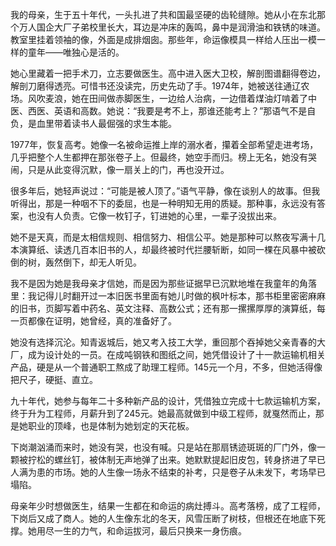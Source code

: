 我的母亲，生于五十年代，一头扎进了共和国最坚硬的齿轮缝隙。她从小在东北那个万人国企大厂子弟校里长大，耳边是冲床的轰鸣，鼻中是润滑油和铁锈的味道。教室里挂着领袖的像，外面是成排烟囱。那些年，命运像模具一样给人压出一模一样的童年——唯独心是活的。

她心里藏着一把手术刀，立志要做医生。高中进入医大卫校，解剖图谱翻得卷边，解剖刀磨得透亮。可惜书还没读完，历史先动了手。1974年，她被送往通辽农场。风吹麦浪，她在田间做赤脚医生，一边给人治病，一边借着煤油灯啃着了中医、西医、英语和高数。她说：“我要是考不上，那谁还能考上？”那语气不是自负，是血里带着读书人最倔强的求生本能。

1977年，恢复高考。她像一名被命运推上岸的溺水者，攥着全部希望走进考场，几乎把整个人生都押在那张卷子上。但最终，她空手而归。榜上无名，她没有哭闹，只是从此变得沉默，像一扇关上的门，再也没开过。

很多年后，她轻声说过：“可能是被人顶了。”语气平静，像在谈别人的故事。但我听得出，那是一种咽不下的委屈，也是一种明知无用的质疑。那种事，永远没有答案，也没有人负责。它像一枚钉子，钉进她的心里，一辈子没拔出来。

她不是天真，而是太相信规则、相信努力、相信公平。她是那种可以熬夜写满十几本演算纸、读透几百本旧书的人，却最终被时代拦腰斩断，如同一棵在风暴中被砍倒的树，轰然倒下，却无人听见。

我不是因为她是我母亲才信她，而是因为那些证据早已沉默地堆在我童年的角落里：我记得儿时翻开过一本旧医书里面有她儿时做的枫叶标本，那书柜里密密麻麻的旧书，页脚写着中药名、英文注释、高数公式；还有那一摞摞厚厚的演算纸，每一页都像在证明，她曾经，真的准备好了。

她没有选择沉沦。知青返城后，她又考入技工大学，重回那个吞掉她父亲青春的大厂，成为设计处的一员。在成吨钢铁和图纸之间，她凭借设计了十一款运输机相关产品，硬是从一个普通职工熬成了助理工程师。145元一个月，不多，但她活得像把尺子，硬挺、直立。

九十年代，她参与每年二十多种新产品的设计，凭借独立完成十七款运输机方案，终于升为工程师，月薪升到了245元。她最高就做到中级工程师，就戛然而止，那是她职业的顶峰，也是体制为她划定的天花板。

下岗潮汹涌而来时，她没有哭，也没有喊。只是站在那扇锈迹斑斑的厂门外，像一颗被拧松的螺丝钉，被体制无声地弹了出来。她默默提起旧皮包，转身挤进了早已人满为患的市场。她的人生像一场永不结束的补考，只是卷子从未发下，考场早已塌陷。

母亲年少时想做医生，结果一生都在和命运的病灶搏斗。高考落榜，成了工程师，下岗后又成了商人。她的人生像东北的冬天，风雪压断了树枝，但根还在地底下死撑。她用尽一生的力气，和命运拔河，最后只换来一身伤痕。